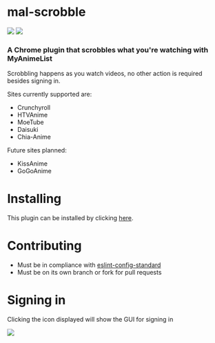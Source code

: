# mal-scrobble
![](https://img.shields.io/github/license/mashape/apistatus.svg)
![](https://travis-ci.org/TSedlar/mal-scrobble.svg)

### A Chrome plugin that scrobbles what you're watching with MyAnimeList

Scrobbling happens as you watch videos, no other action is required besides signing in.

Sites currently supported are:
* Crunchyroll
* HTVAnime
* MoeTube
* Daisuki
* Chia-Anime

Future sites planned:
* KissAnime
* GoGoAnime

# Installing
This plugin can be installed by clicking [here](https://chrome.google.com/webstore/detail/mal-scrobble/njndiiinbnllinmdoifoffmkfgkflffp).

# Contributing
* Must be in compliance with [eslint-config-standard](https://github.com/feross/eslint-config-standard)
* Must be on its own branch or fork for pull requests

# Signing in
Clicking the icon displayed will show the GUI for signing in

![](https://i.imgur.com/rZEKNgp.png)
